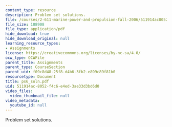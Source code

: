```yaml
---
content_type: resource
description: Problem set solutions.
file: /courses/2-611-marine-power-and-propulsion-fall-2006/511914ac8052f4c6e4ed3ae33d3bd6d0_ps6_soln.pdf
file_size: 108908
file_type: application/pdf
hide_download: true
hide_download_original: null
learning_resource_types:
- Assignments
license: https://creativecommons.org/licenses/by-nc-sa/4.0/
ocw_type: OCWFile
parent_title: Assignments
parent_type: CourseSection
parent_uid: f09c8d48-25f8-d4b6-3fb2-e899c89f81b0
resourcetype: Document
title: ps6_soln.pdf
uid: 511914ac-8052-f4c6-e4ed-3ae33d3bd6d0
video_files:
  video_thumbnail_file: null
video_metadata:
  youtube_id: null
---
```

Problem set solutions.